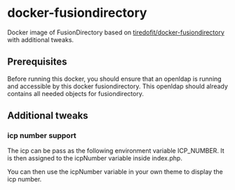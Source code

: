 # docker-fusiondirectory
Docker image of FusionDirectory based on [tiredofit/docker-fusiondirectory](https://github.com/tiredofit/docker-fusiondirectory) with additional tweaks.

## Prerequisites

Before running this docker, you should ensure that an openldap is running and accessible by this docker fusiondirectory.
This openldap should already contains all needed objects for fusiondirectory.

## Additional tweaks

### icp number support

The icp can be pass as the following environment variable ICP_NUMBER. It is then assigned to the icpNumber variable inside index.php.

You can then use the icpNumber variable in your own theme to display the icp number.
